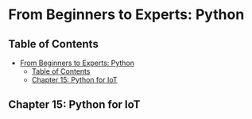 # From Beginners to Experts: Python
## Table of Contents
- [From Beginners to Experts: Python](#from-beginners-to-experts-python)
  - [Table of Contents](#table-of-contents)
  - [Chapter 15: Python for IoT](#chapter-15-python-for-iot)

## Chapter 15: Python for IoT